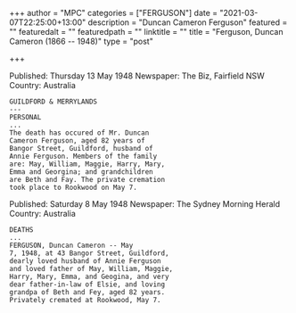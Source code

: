 +++
author = "MPC"
categories = ["FERGUSON"]
date = "2021-03-07T22:25:00+13:00"
description = "Duncan Cameron Ferguson"
featured = ""
featuredalt = ""
featuredpath = ""
linktitle = ""
title = "Ferguson, Duncan Cameron (1866 -- 1948)"
type = "post"

+++

Published: Thursday 13 May 1948 
Newspaper: The Biz, Fairfield NSW
Country: Australia

    GUILDFORD & MERRYLANDS
    ---
    PERSONAL
    ...
    The death has occured of Mr. Duncan
    Cameron Ferguson, aged 82 years of
    Bangor Street, Guildford, husband of
    Annie Ferguson. Members of the family
    are: May, William, Maggie, Harry, Mary,
    Emma and Georgina; and grandchildren
    are Beth and Fay. The private cremation
    took place to Rookwood on May 7.

Published: Saturday 8 May 1948
Newspaper: The Sydney Morning Herald
Country: Australia

    DEATHS
    ...
    FERGUSON, Duncan Cameron -- May
    7, 1948, at 43 Bangor Street, Guildford,
    dearly loved husband of Annie Ferguson
    and loved father of May, William, Maggie,
    Harry, Mary, Emma, and Geogina, and very
    dear father-in-law of Elsie, and loving
    grandpa of Beth and Fey, aged 82 years.
    Privately cremated at Rookwood, May 7.

